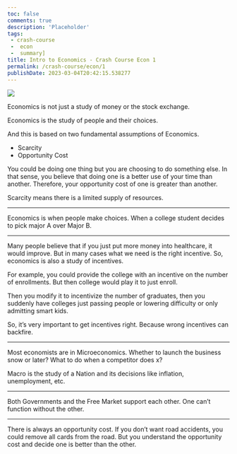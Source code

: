 ```yaml
---
toc: false
comments: true
description: 'Placeholder' 
tags: 
 - crash-course
 -  econ
 -  summary]
title: Intro to Economics - Crash Course Econ 1
permalink: /crash-course/econ/1
publishDate: 2023-03-04T20:42:15.538277
---
```


![](https://www.youtube.com/watch?v=3ez10ADR_gM)

Economics is not just a study of money or the stock exchange.

Economics is the study of people and their choices.

And this is based on two fundamental assumptions of Economics.

- Scarcity
- Opportunity Cost

You could be doing one thing but you are choosing to do something else. In that sense, you believe that doing one is a better use of your time than another. Therefore, your opportunity cost of one is greater than another.

Scarcity means there is a limited supply of resources.

***

Economics is when people make choices. When a college student decides to pick major A over Major B.

***

Many people believe that if you just put more money into healthcare, it would improve. But in many cases what we need is the right incentive. So, economics is also a study of incentives.

For example, you could provide the college with an incentive on the number of enrollments. But then college would play it to just enroll.

Then you modify it to incentivize the number of graduates, then you suddenly have colleges just passing people or lowering difficulty or only admitting smart kids.

So, it’s very important to get incentives right. Because wrong incentives can backfire.

***

Most economists are in Microeconomics. Whether to launch the business snow or later? What to do when a competitor does x?

Macro is the study of a Nation and its decisions like inflation, unemployment, etc.

***

Both Governments and the Free Market support each other. One can’t function without the other.

***

There is always an opportunity cost. If you don’t want road accidents, you could remove all cards from the road. But you understand the opportunity cost and decide one is better than the other.